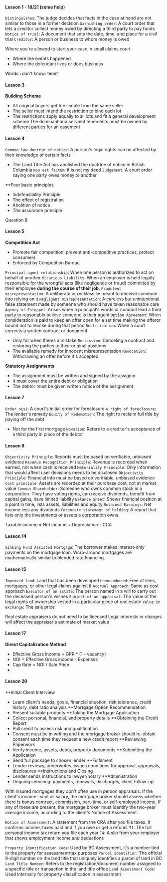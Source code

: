 #### Lesson 1 - 18/21 (some help)
`Distinguishes`: The judge decides that facts in the case at hand are not similar to those in a former decision
`Garnishing order`: A court order that lets a creditor collect money owed by directing a third party to pay funds
`Notice of trial`: A document that sets the date, time, and place for a civil trial
`Creditor`: A person or business to whom money is owed

Where you're allowed to start your case in small claims court
* Where the events happened
* Where the defendant lives or does business


Words i don't know: tenet
#### Lesson 3
**Building Scheme**
* All original buyers get fee simple from the same seller
* The seller must intend the restriction to bind each lot
* The restrictions apply equally to all lots and fit a general development scheme
The dominant and servient tenements must be owned by different parties for an easement
#### Lesson 4
`Common law doctrin of notice`: A person's legal rights can be affected by their knowledge of certain facts
* The Land Title Act has abolished the doctrine of notice in British Columbia
`Non est factum`: it is not my deed
`Judgement`: A court order saying one party owes money to another

**Four basic principles
* Indefeasibility Principle
* The effect of registration
* Abolition of notice
* The assurance principle

Question 8
#### Lesson 5
**Competition Act**
* Promote fair competition, prevent anti-competitive practices, protect consumers
* Enforced by Competition Bureau

`Principal-agent relationship`: When one person is authorized to act on behalf of another
`Vicarious Liability`: When an employer is held legally responsible for the wrongful acts (like negligence or fraud) committed by their employee **during the course of their job**.
`Fradulent misrepresentation`: A deliberate or reckless lie meant to deceive someone into relying on it
`Negligent misrepresentation`: A careless but unintentional false statement made by someone who should have taken reasonable care
`Agency of Estoppel`: Arises when a principal's words or conduct lead a third party to reasonably believe someone is their agent
`Option Agreement`: When consideration is paid to keep an offer open for a set time making the offeror bound not to revoke during that period
`Rectification`: When a court corrects a written contract or document
* Only for when theres a mistake
`Rescission`: Canceling a contract and restoring the parties to their original positions
* The available remedy for innocent misrepresentation 
`Revocation`: Withdrawing an offer before it's accepted


**Statutory Assignments**
* The assignment must be written and signed by the assignor
* It must cover the entire debt or obligation
* The debtor must be given written notice of the assignment

#### Lesson 7
`Order nisi`: A court's initial order for foreclosure
`A right of foreclosure`: The lender's remedy
`Equity of Redemption`: The right to reclaim full title by paying off the debt
* Not for the first mortgage
`Novation`: Refers to a creditor's acceptance of a third party in place of the debtor
#### Lesson 8
`Objectivity Principle`: Records must be based on verifiable, unbiased evidence
`Revenue Recognition Principle`: Revenue is recorded when earned, not when cash is received
`Materiality Principle`: Only information that would affect user decisions needs to be disclosed
`Objectivity Principle`: Financial info must be based on verifiable, unbiased evidence
`Cost principle`: Assets are recorded at their purchase cost, not at market value
`Common Shareholder`: Someone who owns common stock in a corporation. They have voting rights, can receive dividends, benefit from capital gains, have limited liability
`Balance Sheet`: Shows financial position at a point in time, lists assets, liabilities and equity
`Retained Earnings`: Net income less any dividends
`Corporate statement of holding`: A report that lists only the investments or assets a corporation owns

Taxable income = Net income + Depreciation - CCA

#### Lesson 14
`Sinking Fund Assisted Mortgage`: The borrower makes interest-only payments on the mortgage loan.
Wrap-around mortgages are mathematically similar to blended rate financing.

#### Lesson 15
`Improved land`: Land that has been developed
`Unencumbered`: Free of liens, mortgages, or other legal claims against it
`Accrual Approach`: Same as cost approach
`Executor of an Estate`: The person named in a will to carry out the deceased person's wishes
`Subject of an appraisal`: The value of the legal rights of ownership vested in a particular piece of real estate
`Value in exchange`: The sale price

Real estate appraisers do not need to be licensed
Legal interests or charges will affect the appraiser's estimate of market value

#### Lesson 17
**Direct Capitalization Method**
* Effective Gross Income = GPR * (1 - vacancy)
* NOI = Effective Gross income - Expenses
* Cap Rate = NOI / Sale Price
* 

#### Lesson 20
**Initial Client Interview
* Learn client's needs, goals, financial situation, risk tolerance, credit history, debt ratio analysis
**Mortgage Option Recommendation
* Present suitable products
**Taking the Mortgage Application
* Collect personal, financial, and property details
**Obtaining the Credit Report 
* Pull credit to assess risk and qualification
* Consent must be in writing and the mortgage broker should re-obtain consent each time they request a new credit report
**Reviewing Paperwork 
* Verify income, assets, debts, property documents
**Submitting the Application
* Send full package to chosen lender
**Fulfilment
* Lender reviews, underwrites, issues conditions for approval, appraisals, disclosures
**Instructions and Closing
* Lender sends instructions to lawyer/notary
**Administration
* Ongoing servicing: payments, renewals, discharges, client follow-up

With insured mortgages they don't often use in person appraisals. 
If the client's income i snot all salary, the mortgage broker should assess whether there is bonus contract, commission, part-time, or self-employed income. If any of these are present, the mortgage broker must identify the two-year average income, according to the client's Notice of Assessment.

`Notice of Assessment`: A statement from the CRA after you file taxes. It confirms income, taxes paid and if you owe or get a refund.
`T1`: The full personal income tax return you file each year
`T4`: A slip from your employer that shows employment income and deductions

`Property Identification Code`: Used by BC Assessment, it's a number tied to the property for assessment/tax purposes
`Parcel Identifier`: The official 9-digit number on the land title that uniquely identifies a parcel of land in BC
`Land Title Number`: Refers to the registration/document number assigned to a specific title or transaction in the land title office
`Land Assessment Code`: Used internally for property classification in assessment
